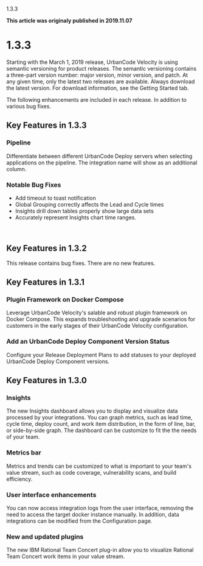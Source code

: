 





1.3.3

**This article was originaly published in 2019.11.07**


1.3.3
=====




Starting with the March 1, 2019 release, UrbanCode Velocity is using semantic versioning for product releases. The semantic versioning contains a three-part version number: major version, minor version, and patch. At any given time, only the latest two releases are available. Always download the latest version. For download information, see the Getting Started tab.

The following enhancements are included in each release. In addition to various bug fixes.

Key Features in 1.3.3
---------------------


### Pipeline


Differentiate between different UrbanCode Deploy servers when selecting applications on the pipeline. The integration name will show as an additional column.
### Notable Bug Fixes


* Add timeout to toast notification
* Global Grouping correctly affects the Lead and Cycle times
* Insights drill down tables properly show large data sets
* Accurately represent Insights chart time ranges.


 

Key Features in 1.3.2
---------------------


This release contains bug fixes. There are no new features.

Key Features in 1.3.1
---------------------


### Plugin Framework on Docker Compose


Leverage UrbanCode Velocity's salable and robust plugin framework on Docker Compose. This expands troubleshooting and upgrade scenarios for customers in the early stages of their UrbanCode Velocity configuration.
### Add an UrbanCode Deploy Component Version Status


Configure your Release Deployment Plans to add statuses to your deployed UrbanCode Deploy Component versions.

Key Features in 1.3.0
---------------------


### Insights


The new Insights dashboard allows you to display and visualize data processed by your integrations. You can graph metrics, such as lead time, cycle time, deploy count, and work item distribution, in the form of line, bar, or side-by-side graph. The dashboard can be customize to fit the the needs of your team.
### Metrics bar


Metrics and trends can be customized to what is important to your team's value stream, such as code coverage, vulnerability scans, and build efficiency.
### User interface enhancements


You can now access integration logs from the user interface, removing the need to access the target docker instance manually. In addition, data integrations can be modified from the Configuration page.
### New and updated plugins


The new IBM Rational Team Concert plug-in allow you to visualize Rational Team Concert work items in your value stream.




